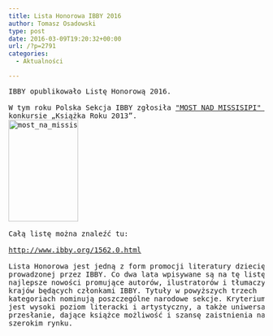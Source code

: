 ```yaml
---
title: Lista Honorowa IBBY 2016
author: Tomasz Osadowski
type: post
date: 2016-03-09T19:20:32+00:00
url: /?p=2791
categories:
  - Aktualności

---
```

<pre>IBBY opublikowało Listę Honorową 2016.

W tym roku Polska Sekcja IBBY zgłosiła <a href="http://www.ibby.pl/?page_id=1478" target="_blank">"MOST NAD MISSISIPI" Ewy Przybylskiej</a> (wydawnictwo Akapit Press), główną nagrodę literacką w
konkursie „Książka Roku 2013”.
<img class="alignnone size-medium wp-image-1372" src="http://www.ibby.pl/wp-content/uploads/2013/12/most_na_missisipi-137x200.jpg" alt="most_na_missisipi" width="137" height="200" srcset="http://www.ibby.pl/wp-content/uploads/2013/12/most_na_missisipi-137x200.jpg 137w, http://www.ibby.pl/wp-content/uploads/2013/12/most_na_missisipi-68x100.jpg 68w, http://www.ibby.pl/wp-content/uploads/2013/12/most_na_missisipi.jpg 412w" sizes="(max-width: 137px) 100vw, 137px" />
<!--more-->
Całą listę można znaleźć tu: 

<a href="http://www.ibby.org/1562.0.html" target="_blank">http://www.ibby.org/1562.0.html</a> 

Lista Honorowa jest jedną z form promocji literatury dziecięcej,
prowadzonej przez IBBY. Co dwa lata wpisywane są na tę listę
najlepsze nowości promujące autorów, ilustratorów i tłumaczy z
krajów będących członkami IBBY. Tytuły w powyższych trzech
kategoriach nominują poszczególne narodowe sekcje. Kryterium wyboru
jest wysoki poziom literacki i artystyczny, a także uniwersalne
przesłanie, dające książce możliwość i szansę zaistnienia na
szerokim rynku.</pre>

&nbsp;

&nbsp;